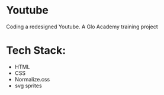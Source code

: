 # Youtube
Coding a redesigned Youtube. A Glo Academy training project

# Tech Stack:
- HTML
- CSS
- Normalize.css
- svg sprites
